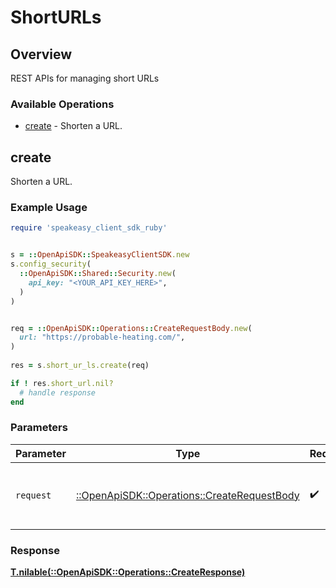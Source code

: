 # ShortURLs

## Overview

REST APIs for managing short URLs

### Available Operations

* [create](#create) - Shorten a URL.

## create

Shorten a URL.

### Example Usage

```ruby
require 'speakeasy_client_sdk_ruby'


s = ::OpenApiSDK::SpeakeasyClientSDK.new
s.config_security(
  ::OpenApiSDK::Shared::Security.new(
    api_key: "<YOUR_API_KEY_HERE>",
  )
)


req = ::OpenApiSDK::Operations::CreateRequestBody.new(
  url: "https://probable-heating.com/",
)
    
res = s.short_ur_ls.create(req)

if ! res.short_url.nil?
  # handle response
end

```

### Parameters

| Parameter                                                                                   | Type                                                                                        | Required                                                                                    | Description                                                                                 |
| ------------------------------------------------------------------------------------------- | ------------------------------------------------------------------------------------------- | ------------------------------------------------------------------------------------------- | ------------------------------------------------------------------------------------------- |
| `request`                                                                                   | [::OpenApiSDK::Operations::CreateRequestBody](../../models/operations/createrequestbody.md) | :heavy_check_mark:                                                                          | The request object to use for the request.                                                  |

### Response

**[T.nilable(::OpenApiSDK::Operations::CreateResponse)](../../models/operations/createresponse.md)**


